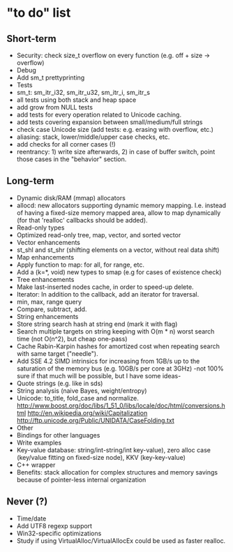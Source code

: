 "to do" list
===

Short-term
---

* Security: check size\_t overflow on every function (e.g. off + size -> overflow)
* Debug
 * Add sm_t prettyprinting
* Tests
 * sm_t: sm_itr_i32, sm_itr_u32, sm_itr_i, sm_itr_s
 * all tests using both stack and heap space
 * add grow from NULL tests
 * add tests for every operation related to Unicode caching.
 * add tests covering expansion between small/medium/full strings
 * check case Unicode size (add tests: e.g. erasing with overflow, etc.)
 * aliasing: stack, lower/middle/upper case checks, etc.
 * add checks for all corner cases (!)
 * reentrancy: 1) write size afterwards, 2) in case of buffer switch, point those cases in the "behavior" section.

Long-term
---

* Dynamic disk/RAM (mmap) allocators
 * allocd: new allocators supporting dynamic memory mapping. I.e. instead of having a fixed-size memory mapped area, allow to map dynamically (for that 'realloc' callbacks should be added).
* Read-only types
 * Optimized read-only tree, map, vector, and sorted vector
* Vector enhancements
 * st\_shl and st\_shr (shifting elements on a vector, without real data shift)
* Map enhancements
 * Apply function to map: for all, for range, etc.
 * Add a (k=\*, void) new types to smap (e.g for cases of existence check)
* Tree enhancements
 * Make last-inserted nodes cache, in order to speed-up delete.
 * Iterator: In addition to the callback, add an iterator for traversal.
 * min, max, range query
 * Compare, subtract, add.
* String enhancements
 * Store string search hash at string end (mark it with flag)
 * Search multiple targets on string keeping with O(m * n) worst search time (not O(n^2), but cheap one-pass)
 * Cache Rabin-Karpin hashes for amortized cost when repeating search with same target ("needle").
 * Add SSE 4.2 SIMD intrinsics for increasing from 1GB/s up to the saturation of the memory bus (e.g. 10GB/s per core at 3GHz) \-not 100% sure if that much will be possible, but I have some ideas\-
 * Quote strings (e.g. like in sds)
 * String analysis (naive Bayes, weight/entropy)
 * Unicode: to_title, fold_case and normalize. http://www.boost.org/doc/libs/1_51_0/libs/locale/doc/html/conversions.html http://en.wikipedia.org/wiki/Capitalization http://ftp.unicode.org/Public/UNIDATA/CaseFolding.txt
* Other
 * Bindings for other languages
* Write examples
 * Key-value database: string/int-string/int key-value), zero alloc case (key/value fitting on fixed-size node), KKV (key-key-value)
* C++ wrapper
 * Benefits: stack allocation for complex structures and memory savings because of pointer-less internal organization

Never (?)
---

* Time/date
* Add UTF8 regexp support
* Win32-specific optimizations
 * Study if using VirtualAlloc/VirtualAllocEx could be used as faster realloc.

